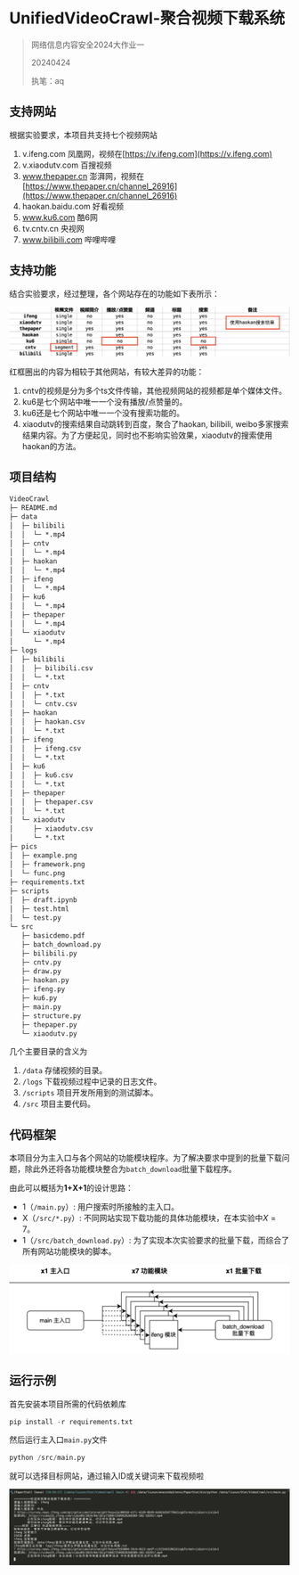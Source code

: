 # UnifiedVideoCrawl-聚合视频下载系统

> 网络信息内容安全2024大作业一
>
> 20240424
> 
> 执笔：aq

## 支持网站

根据实验要求，本项目共支持七个视频网站

1. 	v.ifeng.com 凤凰网，视频在[https://v.ifeng.com](https://v.ifeng.com)
2. v.xiaodutv.com 百搜视频
3. www.thepaper.cn 澎湃网，视频在[https://www.thepaper.cn/channel_26916](https://www.thepaper.cn/channel_26916)
4. haokan.baidu.com 好看视频
5. www.ku6.com 酷6网
6. tv.cntv.cn 央视网
7. www.bilibili.com 哔哩哔哩

## 支持功能

结合实验要求，经过整理，各个网站存在的功能如下表所示：

![func](pics/func.png)

红框圈出的内容为相较于其他网站，有较大差异的功能：

1. cntv的视频是分为多个ts文件传输，其他视频网站的视频都是单个媒体文件。
2. ku6是七个网站中唯一一个没有播放/点赞量的。
3. ku6还是七个网站中唯一一个没有搜索功能的。
4. xiaodutv的搜索结果自动跳转到百度，聚合了haokan, bilibili, weibo多家搜索结果内容。为了方便起见，同时也不影响实验效果，xiaodutv的搜索使用haokan的方法。

## 项目结构

```
VideoCrawl
├─ README.md
├─ data
│  ├─ bilibili
│  │  └─ *.mp4
│  ├─ cntv
│  │  └─ *.mp4
│  ├─ haokan
│  │  └─ *.mp4
│  ├─ ifeng
│  │  └─ *.mp4
│  ├─ ku6
│  │  └─ *.mp4
│  ├─ thepaper
│  │  └─ *.mp4
│  └─ xiaodutv
│     └─ *.mp4
├─ logs
│  ├─ bilibili
│  │  ├─ bilibili.csv
│  │  └─ *.txt
│  ├─ cntv
│  │  ├─ *.txt
│  │  └─ cntv.csv
│  ├─ haokan
│  │  ├─ haokan.csv
│  │  └─ *.txt
│  ├─ ifeng
│  │  ├─ ifeng.csv
│  │  └─ *.txt
│  ├─ ku6
│  │  ├─ ku6.csv
│  │  └─ *.txt
│  ├─ thepaper
│  │  ├─ thepaper.csv
│  │  └─ *.txt
│  └─ xiaodutv
│     ├─ xiaodutv.csv
│     └─ *.txt
├─ pics
│  ├─ example.png
│  ├─ framework.png
│  └─ func.png
├─ requirements.txt
├─ scripts
│  ├─ draft.ipynb
│  ├─ test.html
│  └─ test.py
└─ src
   ├─ basicdemo.pdf
   ├─ batch_download.py
   ├─ bilibili.py
   ├─ cntv.py
   ├─ draw.py
   ├─ haokan.py
   ├─ ifeng.py
   ├─ ku6.py
   ├─ main.py
   ├─ structure.py
   ├─ thepaper.py
   └─ xiaodutv.py
```

几个主要目录的含义为

1. `/data` 存储视频的目录。
2. `/logs` 下载视频过程中记录的日志文件。
3. `/scripts` 项目开发所用到的测试脚本。
4. `/src` 项目主要代码。

## 代码框架

本项目分为主入口与各个网站的功能模块程序。为了解决要求中提到的批量下载问题，除此外还将各功能模块整合为`batch_download`批量下载程序。

由此可以概括为**1+X+1**的设计思路：
- 1（`/main.py`）: 用户搜索时所接触的主入口。
- X（`/src/*.py`）: 不同网站实现下载功能的具体功能模块，在本实验中$X=7$。
- 1（`/src/batch_download.py`）: 为了实现本次实验要求的批量下载，而综合了所有网站功能模块的脚本。

![framework](pics/framework.png)

## 运行示例

首先安装本项目所需的代码依赖库

```python
pip install -r requirements.txt
```

然后运行主入口`main.py`文件

```python
python /src/main.py
```

就可以选择目标网站，通过输入ID或关键词来下载视频啦

![example](pics/example.png)